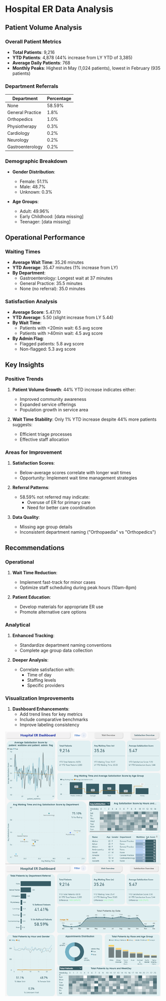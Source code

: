 # Hospital ER Data Analysis

## Patient Volume Analysis

### Overall Patient Metrics
- **Total Patients**: 9,216
- **YTD Patients**: 4,878 (44% increase from LY YTD of 3,385)
- **Average Daily Patients**: 768
- **Monthly Peaks**: Highest in May (1,024 patients), lowest in February (935 patients)

### Department Referrals
| Department | Percentage |
|------------|------------|
| None | 58.59% |
| General Practice | 1.8% |
| Orthopedics | 1.0% |
| Physiotherapy | 0.3% |
| Cardiology | 0.2% |
| Neurology | 0.2% |
| Gastroenterology | 0.2% |

### Demographic Breakdown
- **Gender Distribution**:
  - Female: 51.1%
  - Male: 48.7%
  - Unknown: 0.3%
  
- **Age Groups**:
  - Adult: 49.96%
  - Early Childhood: [data missing]
  - Teenager: [data missing]

## Operational Performance

### Waiting Times
- **Average Wait Time**: 35.26 minutes
- **YTD Average**: 35.47 minutes (1% increase from LY)
- **By Department**:
  - Gastroenterology: Longest wait at 37 minutes
  - General Practice: 35.5 minutes
  - None (no referral): 35.0 minutes

### Satisfaction Analysis
- **Average Score**: 5.47/10
- **YTD Average**: 5.50 (slight increase from LY 5.44)
- **By Wait Time**:
  - Patients with <20min wait: 6.5 avg score
  - Patients with >40min wait: 4.5 avg score
- **By Admin Flag**:
  - Flagged patients: 5.8 avg score
  - Non-flagged: 5.3 avg score

## Key Insights

### Positive Trends
1. **Patient Volume Growth**: 44% YTD increase indicates either:
   - Improved community awareness
   - Expanded service offerings
   - Population growth in service area

2. **Wait Time Stability**: Only 1% YTD increase despite 44% more patients suggests:
   - Efficient triage processes
   - Effective staff allocation

### Areas for Improvement
1. **Satisfaction Scores**:
   - Below-average scores correlate with longer wait times
   - Opportunity: Implement wait time management strategies

2. **Referral Patterns**:
   - 58.59% not referred may indicate:
     - Overuse of ER for primary care
     - Need for better care coordination

3. **Data Quality**:
   - Missing age group details
   - Inconsistent department naming ("Orthopaedia" vs "Orthopedics")

## Recommendations

### Operational
1. **Wait Time Reduction**:
   - Implement fast-track for minor cases
   - Optimize staff scheduling during peak hours (10am-8pm)

2. **Patient Education**:
   - Develop materials for appropriate ER use
   - Promote alternative care options

### Analytical
1. **Enhanced Tracking**:
   - Standardize department naming conventions
   - Complete age group data collection

2. **Deeper Analysis**:
   - Correlate satisfaction with:
     - Time of day
     - Staffing levels
     - Specific providers

### Visualization Improvements
1. **Dashboard Enhancements**:
   - Add trend lines for key metrics
   - Include comparative benchmarks
   - Improve labeling consistency

![Data](image/hospital_1.png)
![Data](image/hospital_2.png)
